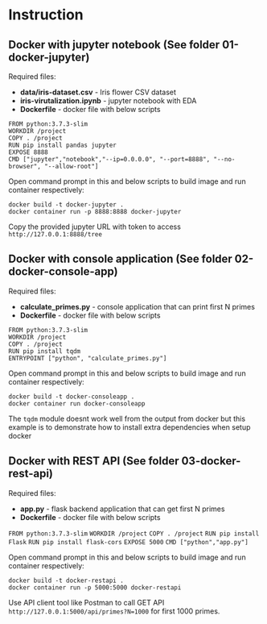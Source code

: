 # Instruction
## Docker with jupyter notebook (See folder 01-docker-jupyter)

Required files:
 - **data/iris-dataset.csv** - Iris flower CSV dataset
 - **iris-virutalization.ipynb** - jupyter notebook with EDA
 - **Dockerfile** - docker file with below scripts

`FROM python:3.7.3-slim`  
`WORKDIR /project`  
`COPY . /project`  
`RUN pip install pandas jupyter`  
`EXPOSE 8888`  
`CMD ["jupyter","notebook","--ip=0.0.0.0", "--port=8888", "--no-browser", "--allow-root"]`

Open command prompt in this and below scripts to build image and run container respectively:

`docker build -t docker-jupyter .`  
`docker container run -p 8888:8888 docker-jupyter`

Copy the provided jupyter URL with token to access `http://127.0.0.1:8888/tree`

## Docker with console application (See folder 02-docker-console-app)

Required files:
 - **calculate_primes.py** - console application that can print first N primes
 - **Dockerfile** - docker file with below scripts

`FROM python:3.7.3-slim`  
`WORKDIR /project`  
`COPY . /project`  
`RUN pip install tqdm`  
`ENTRYPOINT ["python", "calculate_primes.py"]`

Open command prompt in this and below scripts to build image and run container respectively:

`docker build -t docker-consoleapp .`  
`docker container run docker-consoleapp`

The `tqdm` module doesnt work well from the output from docker but this example is to demonstrate how to install extra dependencies when setup docker

## Docker with REST API (See folder 03-docker-rest-api)

Required files:
 - **app.py** - flask backend application that can get first N primes
 - **Dockerfile** - docker file with below scripts

`FROM python:3.7.3-slim`
`WORKDIR /project`
`COPY . /project`
`RUN pip install Flask`
`RUN pip install flask-cors`
`EXPOSE 5000`
`CMD ["python","app.py"]`

Open command prompt in this and below scripts to build image and run container respectively:

`docker build -t docker-restapi .`  
`docker container run -p 5000:5000 docker-restapi`

Use API client tool like Postman to call GET API `http://127.0.0.1:5000/api/primes?N=1000` for first 1000 primes.